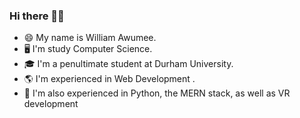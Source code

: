 ### Hi there 👋🏾

- 😄 My name is William Awumee.
- 🖥 I'm study Computer Science.
- 🎓 I'm a penultimate student at Durham University.
- 🌎 I'm experienced in Web Development .
- 🧠 I'm also experienced in Python, the MERN stack, as well as VR development



